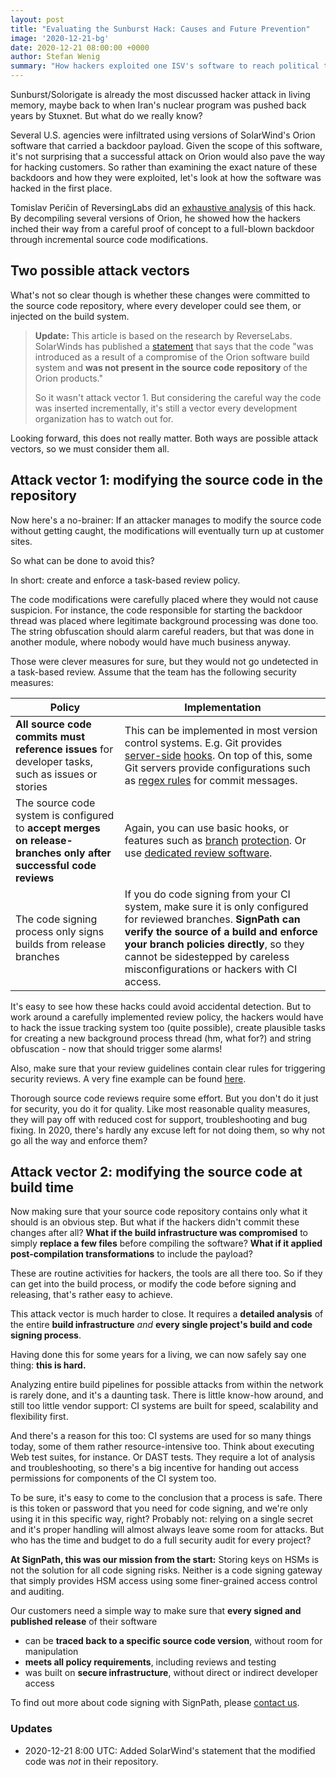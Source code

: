 ```yaml
---
layout: post
title: "Evaluating the Sunburst Hack: Causes and Future Prevention"
image: '2020-12-21-bg'
date: 2020-12-21 08:00:00 +0000
author: Stefan Wenig
summary: "How hackers exploited one ISV's software to reach political targets - and how software industry practices need to improve"
---
```


Sunburst/Solorigate is already the most discussed hacker attack in living memory, maybe back to when Iran's nuclear program was pushed back years by Stuxnet. But what do we really know?

Several U.S. agencies were infiltrated using versions of SolarWind's Orion software that carried a backdoor payload. Given the scope of this software, it's not surprising that a successful attack on Orion would also pave the way for hacking customers. So rather than examining the exact nature of these backdoors and how they were exploited, let's look at how the software was hacked in the first place.

Tomislav Peričin of ReversingLabs did an [exhaustive analysis](https://blog.reversinglabs.com/blog/sunburst-the-next-level-of-stealth) of this hack. By decompiling several versions of Orion, he showed how the hackers inched their way from a careful proof of concept to a full-blown backdoor through incremental source code modifications.

## Two possible attack vectors

What's not so clear though is whether these changes were committed to the source code repository, where every developer could see them, or injected on the build system.

> **Update:** This article is based on the research by ReverseLabs. SolarWinds has published a [statement](https://sec.report/Document/0001628280-20-017451/) that says that the code "was introduced as a result of a compromise of the Orion software build system and **was not present in the source code repository** of the Orion products."
>
> So it wasn't attack vector 1. But considering the careful way the code was inserted incrementally, it's still a vector every development organization has to watch out for.

Looking forward, this does not really matter. Both ways are possible attack vectors, so we must consider them all.

## Attack vector 1: modifying the source code in the repository

Now here's a no-brainer: If an attacker manages to modify the source code without getting caught, the modifications will eventually turn up at customer sites.

So what can be done to avoid this?

In short: create and enforce a task-based review policy.

The code modifications were carefully placed where they would not cause suspicion. For instance, the code responsible for starting the backdoor thread was placed where legitimate background processing was done too. The string obfuscation should alarm careful readers, but that was done in another module, where nobody would have much business anyway.

Those were clever measures for sure, but they would not go undetected in a task-based review. Assume that the team has the following security measures:

| Policy | Implementation |
|--------|----------------|
| **All source code commits must reference issues** for developer tasks, such as issues or stories | This can be implemented in most version control systems. E.g. Git provides [server-side](https://git-scm.com/book/en/v2/Customizing-Git-An-Example-Git-Enforced-Policy) [hooks](https://stackoverflow.com/questions/14151775/how-do-i-set-a-pattern-for-git-commit-messages). On top of this, some Git servers provide configurations such as [regex rules](https://docs.gitlab.com/ee/push_rules/push_rules.html#commit-messages-with-a-specific-reference) for commit messages. 
| The source code system is configured to **accept merges on release-branches only after successful code reviews** | Again, you can use basic hooks, or features such as [branch](https://docs.github.com/en/free-pro-team@latest/github/administering-a-repository/configuring-protected-branches) [protection](https://docs.gitlab.com/ee/user/project/protected_branches.html). Or use [dedicated review software](https://en.wikipedia.org/wiki/List_of_tools_for_code_review).
| The code signing process only signs builds from release branches | If you do code signing from your CI system, make sure it is only configured for reviewed branches. **SignPath can verify the source of a build and enforce your branch policies directly**, so they cannot be sidestepped by careless misconfigurations or hackers with CI access.

It's easy to see how these hacks could avoid accidental detection. But to work around a carefully implemented review policy, the hackers would have to hack the issue tracking system too (quite possible), create plausible tasks for creating a new background process thread (hm, what for?) and string obfuscation - now that should trigger some alarms!

Also, make sure that your review guidelines contain clear rules for triggering security reviews. A very fine example can be found [here](https://docs.gitlab.com/ee/development/code_review.html).

Thorough source code reviews require some effort. But you don't do it just for security, you do it for quality. Like most reasonable quality measures, they will pay off with reduced cost for support, troubleshooting and bug fixing. In 2020, there's hardly any excuse left for not doing them, so why not go all the way and enforce them?

## Attack vector 2: modifying the source code at build time

Now making sure that your source code repository contains only what it should is an obvious step. But what if the hackers didn't commit these changes after all? **What if the build infrastructure was compromised** to simply **replace a few files** before compiling the software? **What if it applied post-compilation transformations** to include the payload? 

These are routine activities for hackers, the tools are all there too. So if they can get into the build process, or modify the code before signing and releasing, that's rather easy to achieve.

This attack vector is much harder to close. It requires a **detailed analysis** of the entire **build infrastructure** *and* **every single project's build and code signing process**.

Having done this for some years for a living, we can now safely say one thing: **this is hard.**

Analyzing entire build pipelines for possible attacks from within the network is rarely done, and it's a daunting task. There is little know-how around, and still too little vendor support: CI systems are built for speed, scalability and flexibility first.

And there's a reason for this too: CI systems are used for so many things today, some of them rather resource-intensive too. Think about executing Web test suites, for instance. Or DAST tests. They require a lot of analysis and troubleshooting, so there's a big incentive for handing out access permissions for components of the CI system too.

To be sure, it's easy to come to the conclusion that a process is safe. There is this token or password that you need for code signing, and we're only using it in this specific way, right? Probably not: relying on a single secret and it's proper handling will almost always leave some room for attacks. But who has the time and budget to do a full security audit for every project?

**At SignPath, this was our mission from the start:** Storing keys on HSMs is not the solution for all code signing risks. Neither is a code signing gateway that simply provides HSM access using some finer-grained access control and auditing.

Our customers need a simple way to make sure that **every signed and published release** of their software

* can be **traced back to a specific source code version**, without room for manipulation
* **meets all policy requirements**, including reviews and testing
* was built on **secure infrastructure**, without direct or indirect developer access

To find out more about code signing with SignPath, please [contact us](mailto:sales@signpath.io). 

### Updates
* 2020-12-21 8:00 UTC: Added SolarWind's statement that the modified code was *not* in their repository.